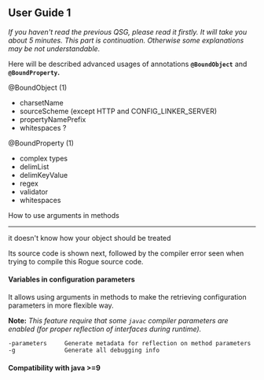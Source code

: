 ## User Guide 1
*If you haven't read the previous QSG, please read it firstly. It will take you about 5 minutes. This part is continuation. Otherwise some explanations may be not understandable.*

Here will be described advanced usages of annotations <b>`@BoundObject`</b> and <b>`@BoundProperty`.</b>

@BoundObject (1)
- charsetName
- sourceScheme (except HTTP and CONFIG_LINKER_SERVER)
- propertyNamePrefix
- whitespaces ?

@BoundProperty (1)
- complex types
- delimList
- delimKeyValue
- regex
- validator
- whitespaces

How to use arguments in methods

---

it doesn't know how your object should be treated



Its source code is shown next, followed by the compiler error seen when trying to compile this Rogue source code.


#### Variables in configuration parameters
It allows using arguments in methods to make the retrieving configuration parameters in more flexible way.  

**Note:** *This feature require that some `javac` compiler parameters are enabled (for proper reflection of interfaces during runtime).*


```
-parameters     Generate metadata for reflection on method parameters
-g              Generate all debugging info
```


#### Compatibility with java >=9

